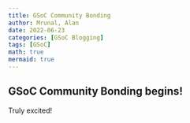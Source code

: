 ```yaml
---
title: GSoC Community Bonding
author: Mrunal, Alan
date: 2022-06-23 
categories: [GSoC Blogging]
tags: [GSoC]
math: true
mermaid: true
---
```




## GSoC Community Bonding begins!

Truly excited!




